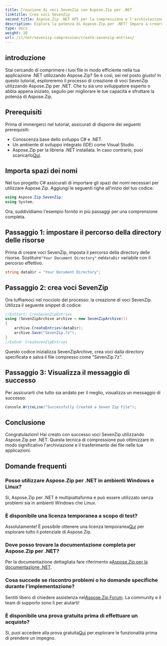 ```yaml
---
title: Creazione di voci SevenZip con Aspose.Zip per .NET
linktitle: Crea voci SevenZip
second_title: Aspose.Zip .NET API per la compressione e l'archiviazione dei file
description: Esplora la potenza di Aspose.Zip per .NET! Impara a creare voci SevenZip passo dopo passo. Comprimi i file senza sforzo. Scaricalo ora per un'esperienza di sviluppo senza interruzioni.
type: docs
weight: 10
url: /it/net/sevenzip-compression/create-sevenzip-entries/
---
```


## introduzione

Stai cercando di comprimere i tuoi file in modo efficiente nella tua applicazione .NET utilizzando Aspose.Zip? Se è così, sei nel posto giusto! In questo tutorial, esploreremo il processo di creazione di voci SevenZip utilizzando Aspose.Zip per .NET. Che tu sia uno sviluppatore esperto o abbia appena iniziato, seguilo per migliorare le tue capacità e sfruttare la potenza di Aspose.Zip.

## Prerequisiti

Prima di immergerci nel tutorial, assicurati di disporre dei seguenti prerequisiti:

- Conoscenza base dello sviluppo C# e .NET.
- Un ambiente di sviluppo integrato (IDE) come Visual Studio.
-  Aspose.Zip per la libreria .NET installata. In caso contrario, puoi scaricarlo[Qui](https://releases.aspose.com/zip/net/).

## Importa spazi dei nomi

Nel tuo progetto C# assicurati di importare gli spazi dei nomi necessari per utilizzare Aspose.Zip. Aggiungi le seguenti righe all'inizio del tuo codice:

```csharp
using Aspose.Zip.SevenZip;
using System;
```

Ora, suddividiamo l'esempio fornito in più passaggi per una comprensione completa.

## Passaggio 1: impostare il percorso della directory delle risorse

 Prima di creare voci SevenZip, imposta il percorso della directory delle risorse. Sostituire`"Your Document Directory"` nel`dataDir` variabile con il percorso effettivo.

```csharp
string dataDir = "Your Document Directory";
```

## Passaggio 2: crea voci SevenZip

Ora tuffiamoci nel nocciolo del processo: la creazione di voci SevenZip. Utilizza il seguente snippet di codice:

```csharp
//ExStart: CreaSevenZipEntries
using (SevenZipArchive archive = new SevenZipArchive())
{
    archive.CreateEntries(dataDir);
    archive.Save("SevenZip.7z");
}
//ExEnd: CreaSevenZipEntries
```

Questo codice inizializza SevenZipArchive, crea voci dalla directory specificata e salva il file compresso come "SevenZip.7z".

## Passaggio 3: Visualizza il messaggio di successo

Per assicurarti che tutto sia andato per il meglio, visualizza un messaggio di successo:

```csharp
Console.WriteLine("Successfully Created a Seven Zip File");
```

## Conclusione

Congratulazioni! Hai creato con successo voci SevenZip utilizzando Aspose.Zip per .NET. Questa tecnica di compressione può ottimizzare in modo significativo l'archiviazione e il trasferimento dei file nelle tue applicazioni.

## Domande frequenti

### Posso utilizzare Aspose.Zip per .NET in ambienti Windows e Linux?
Sì, Aspose.Zip per .NET è multipiattaforma e può essere utilizzato senza problemi sia in ambienti Windows che Linux.

### È disponibile una licenza temporanea a scopo di test?
 Assolutamente! È possibile ottenere una licenza temporanea[Qui](https://purchase.aspose.com/temporary-license/) per esplorare tutto il potenziale di Aspose.Zip.

### Dove posso trovare la documentazione completa per Aspose.Zip per .NET?
 Per la documentazione dettagliata fare riferimento a[Aspose.Zip per la documentazione .NET](https://reference.aspose.com/zip/net/).

### Cosa succede se riscontro problemi o ho domande specifiche durante l'implementazione?
 Sentiti libero di chiedere assistenza nel[Aspose.Zip Forum](https://forum.aspose.com/c/zip/37). La community e il team di supporto sono lì per aiutarti!

### È disponibile una prova gratuita prima di effettuare un acquisto?
 Sì, puoi accedere alla prova gratuita[Qui](https://releases.aspose.com/) per esplorare le funzionalità prima di prendere un impegno.
